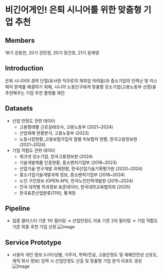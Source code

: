 # 비긴어게인! 은퇴 시니어를 위한 맞춤형 기업 추천

## Members
18기 강동헌, 20기 강민정, 20기 장건호, 21기 윤채영

## Introduction
은퇴 시니어의 경력 단절(유사한 직무로의 재취업 어려움)과 중소기업의 인력난 및 미스매치 문제를 해결하기 위해, 시니어 노동인구에게 맞춤형 강소기업(고용노동부 선정)을 추천해주는 기업 추천 플랫폼 제안

## Datasets
- 산업 안정도 관련 데이터
  - 고용형태별 근로실태조사, 고용노동부 (2021~2024)
  - 산업재해 현황분석, 고용노동부 (2023)
  - 노동시장현황_고용보험가입자 월별 피보험자 현황, 한국고용정보원 (2021~2024)
- 기업 적합도 관련 데이터
  - 워크넷 강소기업, 한국고용정보원 (2024)
  - 기술개발제품 인증현황, 중소벤처기업부 (2018~2023)
  - 산업기술 연구개발 과제현황, 한국산업기술기획평가원 (2020~2024)
  - 중소기업기술개발과제 정보, 중소벤처기업부 (2018~2024)
  - 노인 구인정보 (OPEN API), 한국노인인력개발원 (2015~2024)
  - 전국 대학별 학과정보 표준데이터, 한국대학교육협의회 (2025)
  - 한국표준산업분류(11차), 통계청

## Pipeline
- 업종 클러스터 기준 1차 필터링 → 산업안정도 지표 기준 2차 필터링 → 기업 적합도 기준 최종 추천 기업 선정
  ![Image](https://github.com/user-attachments/assets/290b5295-43a0-4f0a-8134-c5a61ec7d3a4)

## Service Prototype
- 사용자 개인 정보 (나이/성별, 거주지, 학력/전공, 고용안정도 및 재해안전성 선호도, 재직 회사 정보) 입력 시 산업안정도 산출 및 맞춤형 기업 분석 리포트 생성 
  ![Image](https://github.com/user-attachments/assets/689bde90-1935-4516-aaad-e0a2a11ded40)

